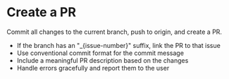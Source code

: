 # Create a PR

Commit all changes to the current branch, push to origin, and create a PR.

- If the branch has an "\_{issue-number}" suffix, link the PR to that issue
- Use conventional commit format for the commit message
- Include a meaningful PR description based on the changes
- Handle errors gracefully and report them to the user
